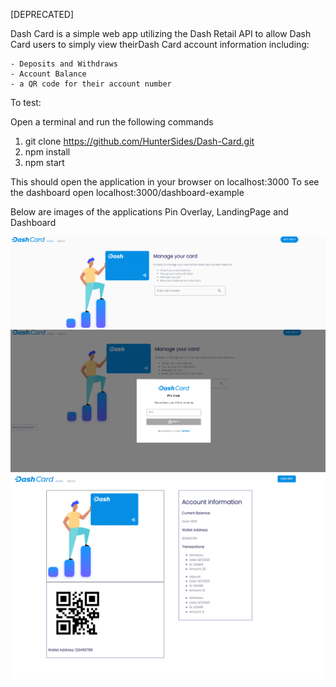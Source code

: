 [DEPRECATED]

Dash Card is a simple web app utilizing the Dash Retail API to allow Dash Card users to simply view theirDash Card account information including:

    - Deposits and Withdraws
    - Account Balance
    - a QR code for their account number

To test:

Open a terminal and run the following commands

1. git clone https://github.com/HunterSides/Dash-Card.git
2. npm install
3. npm start

This should open the application in your browser on localhost:3000
To see the dashboard open localhost:3000/dashboard-example

Below are images of the applications Pin Overlay, LandingPage and Dashboard

![Alt text](./images/LandingPage.png?raw=true "Landing Page")
![Alt text](./images/pinOverlay.png?raw=true "Pin Overlay")
![Alt text](./images/DashboardExample.png?raw=true "Dashboard")
